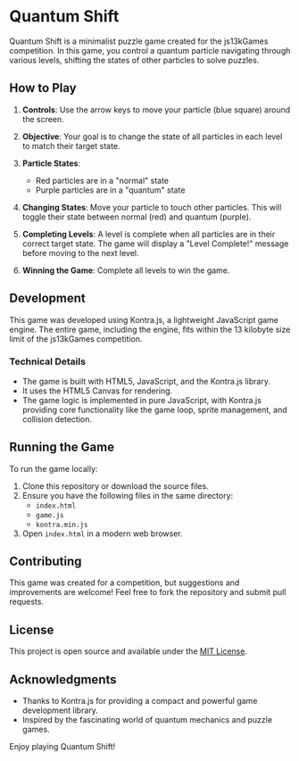 # Quantum Shift

Quantum Shift is a minimalist puzzle game created for the js13kGames competition. In this game, you control a quantum particle navigating through various levels, shifting the states of other particles to solve puzzles.

## How to Play

1. **Controls**: Use the arrow keys to move your particle (blue square) around the screen.

2. **Objective**: Your goal is to change the state of all particles in each level to match their target state.

3. **Particle States**:
   - Red particles are in a "normal" state
   - Purple particles are in a "quantum" state

4. **Changing States**: Move your particle to touch other particles. This will toggle their state between normal (red) and quantum (purple).

5. **Completing Levels**: A level is complete when all particles are in their correct target state. The game will display a "Level Complete!" message before moving to the next level.

6. **Winning the Game**: Complete all levels to win the game.

## Development

This game was developed using Kontra.js, a lightweight JavaScript game engine. The entire game, including the engine, fits within the 13 kilobyte size limit of the js13kGames competition.

### Technical Details

- The game is built with HTML5, JavaScript, and the Kontra.js library.
- It uses the HTML5 Canvas for rendering.
- The game logic is implemented in pure JavaScript, with Kontra.js providing core functionality like the game loop, sprite management, and collision detection.

## Running the Game

To run the game locally:

1. Clone this repository or download the source files.
2. Ensure you have the following files in the same directory:
   - `index.html`
   - `game.js`
   - `kontra.min.js`
3. Open `index.html` in a modern web browser.

## Contributing

This game was created for a competition, but suggestions and improvements are welcome! Feel free to fork the repository and submit pull requests.

## License

This project is open source and available under the [MIT License](LICENSE).

## Acknowledgments

- Thanks to Kontra.js for providing a compact and powerful game development library.
- Inspired by the fascinating world of quantum mechanics and puzzle games.

Enjoy playing Quantum Shift!
